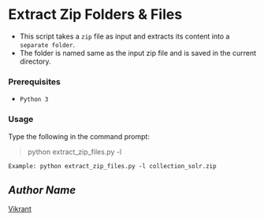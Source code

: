 # Extract Zip Folders & Files
- This script takes a `zip` file as input and extracts its content into a `separate folder`. 
- The folder is named same as the input zip file and is saved in the current directory.
### Prerequisites
- `Python 3`
### Usage
Type the following in the command prompt:
> python extract_zip_files.py -l
```python3
Example: python extract_zip_files.py -l collection_solr.zip
```
## *Author Name*
[Vikrant](https://github.com/vikrant-v28)
